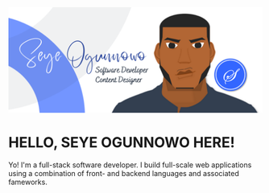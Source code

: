 ![alt text](https://raw.githubusercontent.com/seyeogunnowo/seyeogunnowo/main/Seye%20Horizontal%20Design.png)
# **HELLO, SEYE OGUNNOWO** HERE!
Yo! I'm a full-stack software developer. I build full-scale web applications using a combination of front- and backend languages and associated fameworks.

